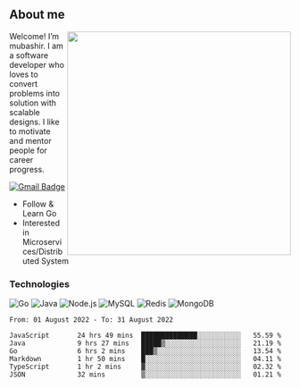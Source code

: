## About me

<img align="right" src="https://github-readme-stats-zhiwei-feng.vercel.app/api?username=mub4shir&show_icons=true" width="400" />

Welcome! I’m mubashir. I am a software developer who loves to convert problems into solution with scalable designs. I like to motivate and mentor people for career progress.

[![Gmail Badge](https://img.shields.io/badge/-mubashir11131719@gmail.com-c14438?style=flat-square&logo=Gmail&logoColor=white&link=mailto:mubashir11131719@gmail.com)](mailto:mubashir11131719@gmail.com)




- Follow & Learn Go
- Interested in Microservices/Distributed System


### Technologies
![Go](https://img.shields.io/badge/-Go-000000?style=flat-square&logo=go)
![Java](https://img.shields.io/badge/-Java-E34A86?style=flat-square&logo=java)
![Node.js](https://img.shields.io/badge/-Node.js-000000?style=flat-square&logo=node.js)
![MySQL](https://img.shields.io/badge/-MySQL-orange?style=flat-square&logo=MySQL)
![Redis](https://img.shields.io/badge/-Redis-black?style=flat-square&logo=Redis)
![MongoDB](https://img.shields.io/badge/-MongoDB-000000?style=flat-square&logo=mongodb)






<!--START_SECTION:waka-->

```text
From: 01 August 2022 - To: 31 August 2022

JavaScript       24 hrs 49 mins  ██████████████░░░░░░░░░░░   55.59 %
Java             9 hrs 27 mins   █████▒░░░░░░░░░░░░░░░░░░░   21.19 %
Go               6 hrs 2 mins    ███▒░░░░░░░░░░░░░░░░░░░░░   13.54 %
Markdown         1 hr 50 mins    █░░░░░░░░░░░░░░░░░░░░░░░░   04.11 %
TypeScript       1 hr 2 mins     ▓░░░░░░░░░░░░░░░░░░░░░░░░   02.32 %
JSON             32 mins         ▒░░░░░░░░░░░░░░░░░░░░░░░░   01.21 %
```

<!--END_SECTION:waka-->
</p>


